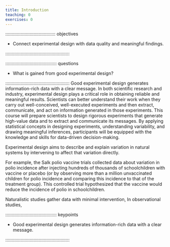 ```yaml
---
title: Introduction
teaching: 0
exercises: 0
---
```


::::::::::::::::::::::::::::::::::::::: objectives

- Connect experimental design with data quality and meaningful findings.

::::::::::::::::::::::::::::::::::::::::::::::::::

:::::::::::::::::::::::::::::::::::::::: questions

- What is gained from good experimental design?

::::::::::::::::::::::::::::::::::::::::::::::::::
Good experimental design generates information-rich data with a clear message. 
In both scientific research and industry, experimental design plays a critical 
role in obtaining reliable and meaningful results. Scientists can better 
understand their work when they carry out well-conceived, well-executed 
experiments and then extract, communicate, and act on information generated in 
those experiments. This course will prepare scientists to design rigorous 
experiments that generate high-value data and to extract and communicate its 
messages. By applying statistical concepts in designing experiments, 
understanding variability, and drawing meaningful inferences, participants will
be equipped with the knowledge and skills for data-driven decision-making.

Experimental design aims to describe and explain variation in natural systems by
intervening to affect that variation directly. 

 For example, the Salk polio vaccine trials
collected data about variation in polio incidence after injecting hundreds of 
thousands of schoolchildren with vaccine or placebo (or by observing more than a
million unvaccinated children for polio incidence and comparing this incidence
to that of the treatment group). This controlled trial hypothesized that the
vaccine would reduce the incidence of polio in schoolchildren.

Naturalistic studies gather data with minimal intervention, 
In observational studies, 

:::::::::::::::::::::::::::::::::::::::: keypoints

- Good experimental design generates information-rich data with a clear message.

::::::::::::::::::::::::::::::::::::::::::::::::::


